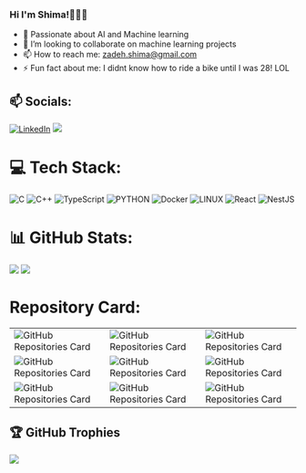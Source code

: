 ### Hi I'm Shima!👩🏻‍💻

- 🌱 Passionate about AI and Machine learning
- 👯 I’m looking to collaborate on machine learning projects
- 📫 How to reach me: zadeh.shima@gmail.com 
- ⚡ Fun fact about me: I didnt know how to ride a bike until I was 28! LOL 

## 📫 Socials:
[![LinkedIn](https://img.shields.io/badge/LinkedIn-%230077B5.svg?logo=linkedin&logoColor=white)](https://www.linkedin.com/in/shimazadeh/) ![](https://komarev.com/ghpvc/?username=shimazadeh&color=blue)

# 💻 Tech Stack:
![C](https://img.shields.io/badge/c-%2300599C.svg?style=for-the-badge&logo=c&logoColor=white) ![C++](https://img.shields.io/badge/c++-%2300599C.svg?style=for-the-badge&logo=c%2B%2B&logoColor=white) 
![TypeScript](https://img.shields.io/badge/typescript-%23007ACC.svg?style=for-the-badge&logo=typescript&logoColor=white) ![PYTHON](https://img.shields.io/badge/Python-blue?style=for-the-badge&logo=python&logoColor=white)  ![Docker](https://img.shields.io/badge/docker-%230db7ed.svg?style=for-the-badge&logo=docker&logoColor=white)  ![LINUX](https://img.shields.io/badge/Linux-FCC624?style=for-the-badge&logo=linux&logoColor=black) ![React](https://img.shields.io/badge/react-%2320232a.svg?style=for-the-badge&logo=react&logoColor=%2361DAFB) ![NestJS](https://img.shields.io/badge/nestjs-%23E0234E.svg?style=for-the-badge&logo=nestjs&logoColor=white)

# 📊 GitHub Stats:
![](https://github-readme-stats.vercel.app/api/top-langs/?username=shimazadeh&theme=dark&hide_border=false&include_all_commits=false&count_private=false&layout=compact&hide=jupyter%20notebook)
![](https://github-readme-stats.vercel.app/api?username=shimazadeh&theme=dark&hide_border=false&include_all_commits=false&count_private=true)<br/>

# Repository Card: 
<table>
  <tr>
    <td>
      <img src="https://github-readme-stats.vercel.app/api/pin/?username=shimazadeh&repo=ft_transcendence&theme=dark&cache=none" alt="GitHub Repositories Card">
    </td>
    <td>
      <img src="https://github-readme-stats.vercel.app/api/pin/?username=shimazadeh&repo=minishell&theme=dark&cache=none" alt="GitHub Repositories Card">
    </td>
    <td>
      <img src="https://github-readme-stats.vercel.app/api/pin/?username=shimazadeh&repo=ft_irc&theme=dark&cache=none" alt="GitHub Repositories Card">
    </td>
  </tr>
  <tr>
    <td>
      <img src="https://github-readme-stats.vercel.app/api/pin/?username=shimazadeh&repo=Ft_linear_regression&theme=dark&cache=none" alt="GitHub Repositories Card">
    </td>
    <td>
      <img src="https://github-readme-stats.vercel.app/api/pin/?username=shimazadeh&repo=Neural_Networks&theme=dark&cache=none" alt="GitHub Repositories Card">
    </td>
    <td>
      <img src="https://github-readme-stats.vercel.app/api/pin/?username=shimazadeh&repo=Ft_logistic_regression&theme=dark&cache=none" alt="GitHub Repositories Card">
    </td>
  </tr>
  <tr>
    <td>
      <img src="https://github-readme-stats.vercel.app/api/pin/?username=shimazadeh&repo=ft_container&theme=dark&cache=none" alt="GitHub Repositories Card">
    </td>
    <td>
      <img src="https://github-readme-stats.vercel.app/api/pin/?username=shimazadeh&repo=Philosophers&theme=dark&cache=none" alt="GitHub Repositories Card">
    </td>
    <td>
      <img src="https://github-readme-stats.vercel.app/api/pin/?username=shimazadeh&repo=Cub3D&theme=dark&cache=none" alt="GitHub Repositories Card">
    </td>
  </tr>
</table>


## 🏆 GitHub Trophies
![](https://github-profile-trophy.vercel.app/?username=shimazadeh&theme=radical&no-frame=false&no-bg=false&margin-w=4)


<!-- Proudly created with GPRM ( https://gprm.itsvg.in ) -->
